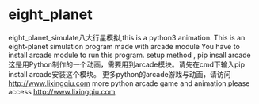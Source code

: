 # eight_planet
eight_planet_simulate八大行星模拟,this is a python3 animation.
This is an eight-planet simulation program made with arcade module
You have to install arcade module to run this program.
setup method , pip insall arcade
这是用Python制作的一个动画，需要用到arcade模块。请先在cmd下输入pip install arcade安装这个模块。
更多python的arcade游戏与动画，请访问 http://www.lixingqiu.com
more python arcade game and animation,please access http://www.lixingqiu.com
